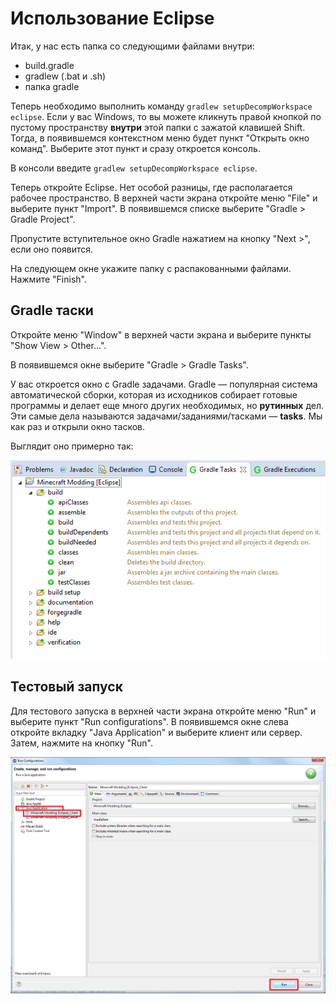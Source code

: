 # Использование Eclipse

Итак, у нас есть папка со следующими файлами внутри:

* build.gradle
* gradlew (.bat и .sh)
* папка gradle

Теперь необходимо выполнить команду `gradlew setupDecompWorkspace eclipse`. Если у вас Windows, то вы можете кликнуть правой кнопкой
по пустому пространству **внутри** этой папки с зажатой клавишей Shift. Тогда, в появившемся контекстном меню будет пункт
"Открыть окно команд". Выберите этот пункт и сразу откроется консоль.

В консоли введите `gradlew setupDecompWorkspace eclipse`.

Теперь откройте Eclipse. Нет особой разницы, где располагается рабочее пространство. В верхней части экрана откройте
меню "File" и выберите пункт "Import". В появившемся списке выберите "Gradle > Gradle Project".

Пропустите вступительное окно Gradle нажатием на кнопку "Next >", если оно появится.

На следующем окне укажите папку с распакованными файлами. Нажмите "Finish".

## Gradle таски

Откройте меню "Window" в верхней части экрана и выберите пункты "Show View > Other...".

В появившемся окне выберите "Gradle > Gradle Tasks".

У вас откроется окно с Gradle задачами. Gradle — популярная система автоматической сборки, которая из исходников
собирает готовые программы и делает еще много других необходимых, но **рутинных** дел. Эти самые дела называются
задачами/заданиями/тасками — **tasks**. Мы как раз и открыли окно тасков.

Выглядит оно примерно так:

![Демнострация Gradle тасков](images/gradle_tasks.png)

## Тестовый запуск

Для тестового запуска в верхней части экрана откройте меню "Run" и выберите пункт "Run configurations". В появившемся
окне слева откройте вкладку "Java Application" и выберите клиент или сервер. Затем, нажмите на кнопку "Run".

![Демонстрация тестового запуска](images/run.png)
